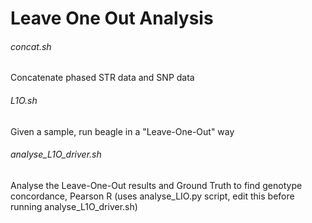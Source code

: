 # Leave One Out Analysis

###### concat.sh
Concatenate phased STR data and SNP data

###### L1O.sh
Given a sample, run beagle in a "Leave-One-Out" way

###### analyse_L1O_driver.sh
Analyse the Leave-One-Out results and Ground Truth to find genotype concordance, Pearson R (uses analyse_LIO.py script, edit this before running analyse_L1O_driver.sh)
